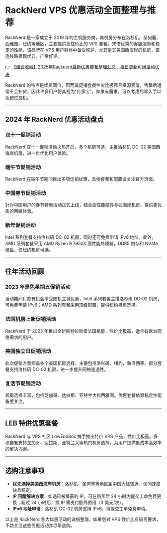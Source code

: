 # RackNerd VPS 优惠活动全面整理与推荐

RackNerd 是一家成立于 2019 年的主机服务商，其机房分布在洛杉矶、圣何塞、西雅图、纽约等地区，主要提供高性价比的 VPS 套餐。凭借优秀的客服服务和稳定的性能，该品牌在 VPS 用户群体中备受欢迎，尤其是其美国西海岸的机房，直连线路表现优异，广受好评。

👉 [【建议收藏】2025年Racknerd最新优惠套餐整理汇总 - 每日更新可用活动优惠](https://bit.ly/Rack_Nerd)

RackNerd 的特点是续费同价，因而其促销套餐性价比极高且资源紧俏，售罄后通常不会补货，因此许多用户将其视为“传家宝”。如果有需求，可以考虑尽早入手以免错过良机。

---

## 2024 年 RackNerd 优惠活动盘点

### 双十一促销活动  
RackNerd 双十一促销活动火热开启，多个机房可选，主推洛杉矶 DC-02 美国西海岸机房，进一步优化用户体验。

### 端午节促销活动  
RackNerd 在端午节期间推出多项促销优惠，具体套餐和配置请关注官方页面。

### 中国春节促销活动  
针对中国用户的春节特惠活动正式上线，结合高性能硬件与西海岸机房，提供更优质的网络体验。

### 新年促销活动  
Intel 系列套餐支持洛杉矶 DC-02 机房，同时还可免费申请 IPv6 地址。此外，AMD 系列套餐采用 AMD Ryzen 9 7950X 高性能处理器，DDR5 内存和 NVMe 硬盘，仅纽约机房可选。

---

## 往年活动回顾

### 2023 年黑色星期五促销活动  
活动期间付款有机会享受随机立减优惠，Intel 系列套餐主推洛杉矶 DC-02 机房，可免费申请 IPv6；AMD 系列套餐采用顶级配置，提供纽约机房选择。

### 法国机房上新促销活动  
RackNerd 于 2023 年推出全新斯特拉斯堡法国机房，性价比极高，适合有欧洲网络需求的用户。

### 美国独立日促销活动  
此次促销方案涵盖多个美国机房选择，主要包括洛杉矶、纽约、新泽西等。部分套餐支持洛杉矶 DC-02 机房，进一步提升网络连通性。

### 复活节促销活动  
机房选择丰富，包括芝加哥、达拉斯、亚特兰大和西雅图。优惠套餐依靠稳定性能备受关注。

---

## LEB 特供优惠套餐

RackNerd 与 VPS 社区 LowEndBox 携手推出特价 VPS 产品，性价比极高。多项套餐支持芝加哥、达拉斯、亚特兰大等热门机房选择，为用户提供低成本高效率的解决方案。

---

## 选购注意事项

- **优先选择美国西海岸机房**：洛杉矶、圣何塞等地区距中国大陆较近，访问速度快且稳定。
- **IP 问题解决方案**：如遇已被屏蔽的 IP，可在购买后 24 小时内提交工单免费更换；超过 24 小时后，换 IP 需支付额外费用（3 美元/次）。
- **IPv6 地址申请**：洛杉矶 DC-02 机房支持 IPv6，可提交工单免费申请。

以上是 RackNerd 各大优惠活动的详细整理，如果您对 VPS 性价比有较高要求，不妨关注这些优惠活动并尽早选购。